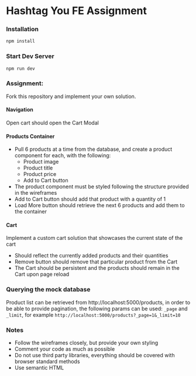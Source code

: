 # Hashtag You FE Assignment

### Installation

```sh
npm install
```

### Start Dev Server

```sh
npm run dev
```

### Assignment:

Fork this repository and implement your own solution.

#### Navigation

Open cart should open the Cart Modal

#### Products Container
  - Pull 6 products at a time from the database, and create a product component for each, with the following:
    - Product image
    - Product title
    - Product price
    - Add to Cart button
  - The product component must be styled following the structure provided in the wireframes
  - Add to Cart button should add that product with a quantity of 1
  - Load More button should retrieve the next 6 products and add them to the container
  
#### Cart

Implement a custom cart solution that showcases the current state of the cart
  - Should reflect the currently added products and their quantities
  - Remove button should remove that particular product from the Cart
  - The Cart should be persistent and the products should remain in the Cart upon page reload

### Querying the mock database
  Product list can be retrieved from http://localhost:5000/products, in order to be able to provide pagination, the following params can be used: `_page` and `_limit`, for example `http://localhost:5000/products?_page=1&_limit=10`

### Notes
  - Follow the wireframes closely, but provide your own styling
  - Comment your code as much as possible
  - Do not use third party libraries, everything should be covered with browser standard methods
  - Use semantic HTML